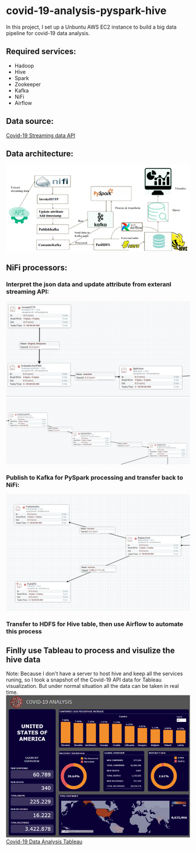 # covid-19-analysis-pyspark-hive
In this project, I set up a Unbuntu AWS EC2 instance to build a big data pipeline for covid-19 data analysis. 
## Required services:
- Hadoop
- Hive
- Spark
- Zookeeper
- Kafka
- NiFi
- Airflow
## Data source:
[Covid-19 Streaming data API](https://api.covid19api.com/summary)
## Data architecture:
![](image/1.png)
## NiFi processors:
### Interpret the json data and update attribute from exteranl streaming API:
![](image/2.png)
![](image/3.png)
### Publish to Kafka for PySpark processing and transfer back to NiFi:
![](image/4.png)
### Transfer to HDFS for Hive table, then use Airflow to automate this process
## Finlly use Tableau to process and visulize the hive data
Note: Because I don't have a server to host hive and keep all the services runing, so I took a snapshot of the Covid-19 API data for Tableau visualization. But under normal situation all the data can be taken in real time.
![](image/5.png)
[Covid-19 Data Analysis Tableau](https://public.tableau.com/profile/edward.li4858#!/vizhome/Covid-19_16039388618480/Layout1)

